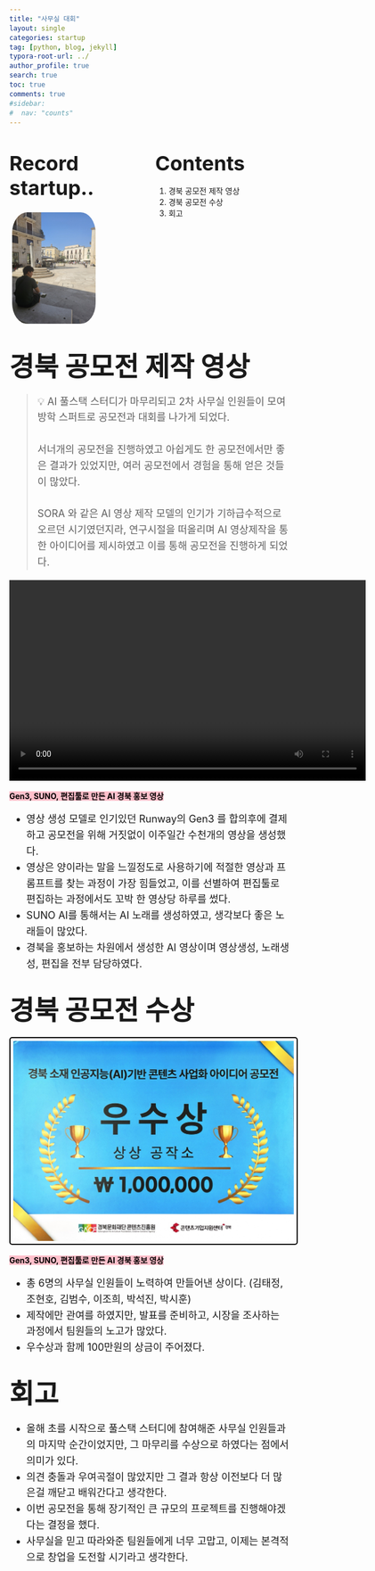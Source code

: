 ```yaml
---
title: "사무실 대회"
layout: single
categories: startup
tag: [python, blog, jekyll]
typora-root-url: ../
author_profile: true
search: true
toc: true
comments: true
#sidebar:
#  nav: "counts"
---
```


<style>
@media (max-width: 768px) {
  /* Flex 컨테이너의 이미지가 부모 크기에 맞게 조정 */
  div[style*="display: flex;"] img {
    width: 100%;
    height: auto;
  }

  /* Flex 컨테이너의 영상이 부모 크기에 맞게 조정 */
  div[style*="display: flex;"] video {
    width: 100%;
    height: auto;
  }

  /* Grid 이미지는 이미 반응형으로 설정되어 있으므로 추가 수정 불필요 */
  img[style*="width: 415px;"] {
    width: 100%;
    height: auto;
  }

  /* 영상도 화면 크기에 맞게 조정 */
  video {
    max-width: 100%;
    height: auto;
    display: block; /* 중앙 정렬 문제 방지 */
  }
}
</style>

<div style="display: flex; justify-content: space-between; align-items: flex-start;">

  <div style="width: 48%;">
    <h2><span style="font-size: 36px; font-weight: bold;">Record startup..</span></h2>
    <img src="/images/2023-09-26-first/연구일지1/고민중.jpg" alt="CANVAS" style="border-radius: 20%; width: 150px; padding: 5px;">
  </div>

  <div style="width: 48%;">
    <h2><span style="font-size: 36px; font-weight: bold;">Contents</span></h2>
    <ol>
      <li>경북 공모전 제작 영상</li>
      <li>경북 공모전 수상</li>
      <li>회고</li>
    </ol>
  </div>

</div>

## <span style="font-size: 48px; font-weight: bold;">경북 공모전 제작 영상</span>

<div style="font-size: 18px; line-height: 1.6;">
  <blockquote>
    💡 AI 풀스택 스터디가 마무리되고 2차 사무실 인원들이 모여 방학 스퍼트로 공모전과 대회를 나가게 되었다.
    <br><br>
    서너개의 공모전을 진행하였고 아쉽게도 한 공모전에서만 좋은 결과가 있었지만, 여러 공모전에서 경험을 통해 얻은 것들이 많았다.
    <br><br>
    SORA 와 같은 AI 영상 제작 모델의 인기가 기하급수적으로 오르던 시기였던지라, 연구시절을 떠올리며 AI 영상제작을 통한 아이디어를 제시하였고 이를 통해 공모전을 진행하게 되었다.
  </blockquote>
</div>

<div style="text-align: center;">
  <video width="640" height="360" controls>
    <source src="/images/경북.mp4" type="video/mp4">
    Your browser does not support the video tag.
  </video>
</div>

<span style="background-color: pink; color: black;font-weight: bold;">Gen3, SUNO, 편집툴로 만든 AI 경북 홍보 영상</span>

<div style="font-size: 18px; line-height: 1.6;">

  <ul>
    <li>영상 생성 모델로 인기있던 Runway의 Gen3 를 합의후에 결제하고 공모전을 위해 거짓없이 이주일간 수천개의 영상을 생성했다.</li>
    <li>영상은 양이라는 말을 느낄정도로 사용하기에 적절한 영상과 프롬프트를 찾는 과정이 가장 힘들었고, 이를 선별하여 편집툴로 편집하는 과정에서도 꼬박 한 영상당 하루를 썼다.</li>
    <li>SUNO AI를 통해서는 AI 노래를 생성하였고, 생각보다 좋은 노래들이 많았다.</li>
    <li>경북을 홍보하는 차원에서 생성한 AI 영상이며 영상생성, 노래생성, 편집을 전부 담당하였다.</li>
  </ul>

</div>

## <span style="font-size: 48px; font-weight: bold;">경북 공모전 수상</span>

<img src="/images/경북.jpg" alt="CANVAS" style="border: 2px solid #000; border-radius: 5px; padding: 5px;">

<span style="background-color: pink; color: black;font-weight: bold;">Gen3, SUNO, 편집툴로 만든 AI 경북 홍보 영상</span>

<div style="font-size: 18px; line-height: 1.6;">

  <ul>
    <li>총 6명의 사무실 인원들이 노력하여 만들어낸 상이다. (김태정, 조현호, 김범수, 이조희, 박석진, 박시훈)</li>
    <li>제작에만 관여를 하였지만, 발표를 준비하고, 시장을 조사하는 과정에서 팀원들의 노고가 많았다.</li>
    <li>우수상과 함께 100만원의 상금이 주어졌다.</li>
  </ul>

</div>

## <span style="font-size: 48px; font-weight: bold;">회고</span>

<div style="font-size: 18px; line-height: 1.6;">

  <ul>
    <li>올해 초를 시작으로 풀스택 스터디에 참여해준 사무실 인원들과의 마지막 순간이었지만, 그 마무리를 수상으로 하였다는 점에서 의미가 있다.</li>
    <li>의견 충돌과 우여곡절이 많았지만 그 결과 항상 이전보다 더 많은걸 깨닫고 배워간다고 생각한다.</li>
    <li>이번 공모전을 통해 장기적인 큰 규모의 프로젝트를 진행해야겠다는 결정을 했다.</li>
    <li>사무실을 믿고 따라와준 팀원들에게 너무 고맙고, 이제는 본격적으로 창업을 도전할 시기라고 생각한다.</li>
  </ul>

</div>